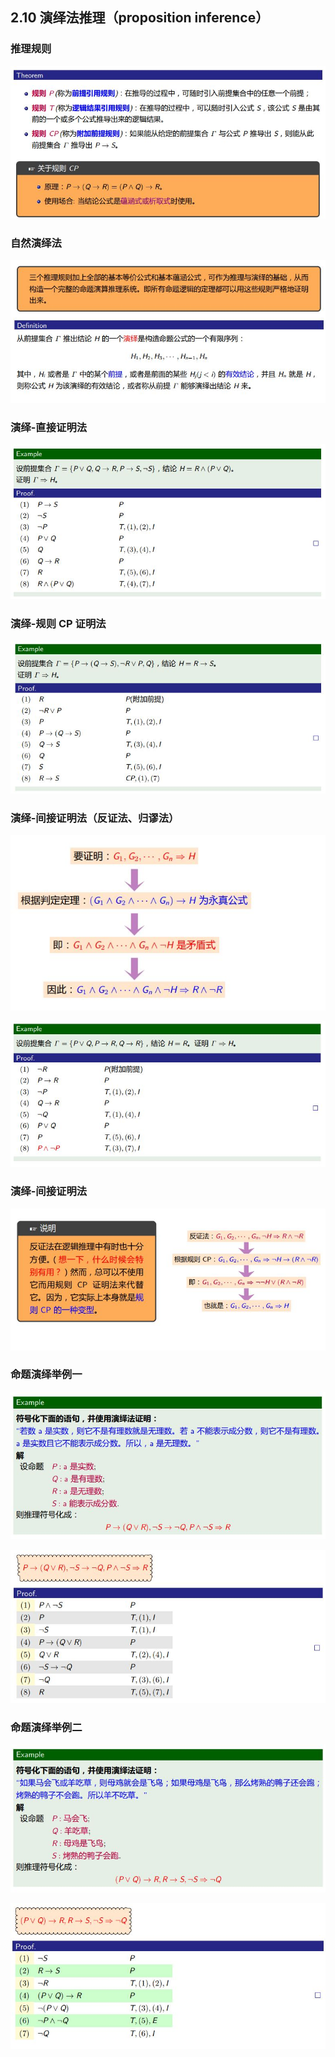 
## 2.10 演绎法推理（proposition inference）
### 推理规则
![28](https://github.com/Alex5Moon/mooc/blob/master/DiscreteMathematics/2PropositionalLogic2/pic/28.JPG)
### 自然演绎法
![29](https://github.com/Alex5Moon/mooc/blob/master/DiscreteMathematics/2PropositionalLogic2/pic/29.JPG)
### 演绎-直接证明法
![30](https://github.com/Alex5Moon/mooc/blob/master/DiscreteMathematics/2PropositionalLogic2/pic/30.JPG)
### 演绎-规则 CP 证明法
![31](https://github.com/Alex5Moon/mooc/blob/master/DiscreteMathematics/2PropositionalLogic2/pic/31.JPG)
### 演绎-间接证明法（反证法、归谬法）
![32](https://github.com/Alex5Moon/mooc/blob/master/DiscreteMathematics/2PropositionalLogic2/pic/32.JPG)
> 
![33](https://github.com/Alex5Moon/mooc/blob/master/DiscreteMathematics/2PropositionalLogic2/pic/33.JPG)
### 演绎-间接证明法
![34](https://github.com/Alex5Moon/mooc/blob/master/DiscreteMathematics/2PropositionalLogic2/pic/34.JPG)
### 命题演绎举例一
![35](https://github.com/Alex5Moon/mooc/blob/master/DiscreteMathematics/2PropositionalLogic2/pic/35.JPG)
> 
![36](https://github.com/Alex5Moon/mooc/blob/master/DiscreteMathematics/2PropositionalLogic2/pic/36.JPG)
### 命题演绎举例二
![37](https://github.com/Alex5Moon/mooc/blob/master/DiscreteMathematics/2PropositionalLogic2/pic/37.JPG)
> 
![38](https://github.com/Alex5Moon/mooc/blob/master/DiscreteMathematics/2PropositionalLogic2/pic/38.JPG)



